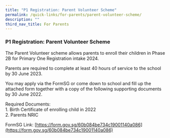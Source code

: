 ```yaml
---
title: "P1 Registration: Parent Volunteer Scheme"
permalink: /quick-links/for-parents/parent-volunteer-scheme/
description: ""
third_nav_title: For Parents
---
```

### **P1 Registration: Parent Volunteer Scheme**
The Parent Volunteer scheme allows parents to enroll their children in Phase 2B for Primary One Registration intake 2024.

Parents are required to complete at least 40 hours of service to the school by 30 June 2023. 

You may apply via the FormSG or come down to school and fill up the attached form together with a copy of the following supporting documents by 30 June 2022. 

Required Documents:<br>
1\. Birth Certificate of enrolling child in 2022<br>
2\. Parents NRIC

FormSG Link: [https://form.gov.sg/60b084be734c19001140a086](https://form.gov.sg/60b084be734c19001140a086)
